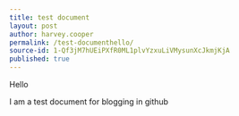 ```yaml
---
title: test document
layout: post
author: harvey.cooper
permalink: /test-documenthello/
source-id: 1-Qf3jM7hUEiPXfR0ML1plvYzxuLiVMysunXcJkmjKjA
published: true
---
```

Hello

I am a test document for blogging in github

